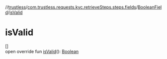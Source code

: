 //[trustless](../../../index.md)/[com.trustless.requests.kyc.retrieveSteps.steps.fields](../index.md)/[BooleanField](index.md)/[isValid](is-valid.md)

# isValid

[]\
open override fun [isValid](is-valid.md)(): [Boolean](https://kotlinlang.org/api/latest/jvm/stdlib/kotlin/-boolean/index.html)
